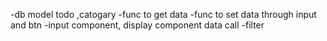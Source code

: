 -db model todo ,catogary
-func to get data
-func to set data through input and btn
-input component, display component data call
-filter
